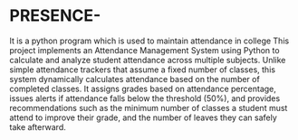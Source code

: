 # PRESENCE-
It is a python program which is used to maintain attendance in college
This project implements an Attendance Management System using Python to calculate and analyze student attendance across multiple subjects. Unlike simple attendance trackers that assume a fixed number of classes, this system dynamically calculates attendance based on the number of completed classes. It assigns grades based on attendance percentage, issues alerts if attendance falls below the threshold (50%), and provides recommendations such as the minimum number of classes a student must attend to improve their grade, and the number of leaves they can safely take afterward.
